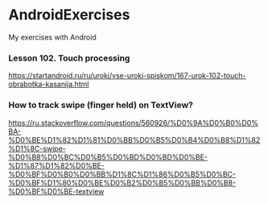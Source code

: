 # AndroidExercises
My exercises with Android

### Lesson 102. Touch processing
https://startandroid.ru/ru/uroki/vse-uroki-spiskom/167-urok-102-touch-obrabotka-kasanija.html

### How to track swipe (finger held) on TextView?
https://ru.stackoverflow.com/questions/560926/%D0%9A%D0%B0%D0%BA-%D0%BE%D1%82%D1%81%D0%BB%D0%B5%D0%B4%D0%B8%D1%82%D1%8C-swipe-%D0%B8%D0%BC%D0%B5%D0%BD%D0%BD%D0%BE-%D1%87%D1%82%D0%BE-%D0%BF%D0%B0%D0%BB%D1%8C%D1%86%D0%B5%D0%BC-%D0%BF%D1%80%D0%BE%D0%B2%D0%B5%D0%BB%D0%B8-%D0%BF%D0%BE-textview
